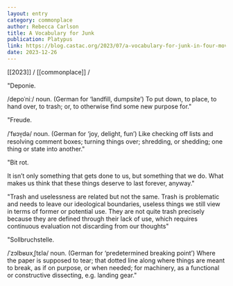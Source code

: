 ```yaml
---
layout: entry
category: commonplace
author: Rebecca Carlson
title: A Vocabulary for Junk
publication: Platypus
link: https://blog.castac.org/2023/07/a-vocabulary-for-junk-in-four-movements/
date: 2023-12-26
---
```


[[2023]] / [[commonplace]] / 

"Deponie.

/depoˈniː/ noun. (German for ‘landfill, dumpsite’) To put down, to place, to hand over, to trash; or, to otherwise find some new purpose for."

"Freude.

/ˈfʁɔʏ̯də/ noun. (German for ‘joy, delight, fun’) Like checking off lists and resolving comment boxes; turning things over; shredding, or shedding; one thing or state into another."

"Bit rot.

It isn’t only something that gets done to us, but something that we do. What makes us think that these things deserve to last forever, anyway."

"Trash and uselessness are related but not the same. Trash is problematic and needs to leave our ideological boundaries, useless things we still view in terms of former or potential use. They are not quite trash precisely because they are defined through their lack of use, which requires continuous evaluation not discarding from our thoughts"

"Sollbruchstelle.

/ˈzɔlbʁʊxˌʃtɛlə/ noun. (German for ‘predetermined breaking point’) Where the paper is supposed to tear; that dotted line along where things are meant to break, as if on purpose, or when needed; for machinery, as a functional or constructive dissecting, e.g. landing gear."
